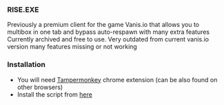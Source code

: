 ### RISE.EXE 
Previously a premium client for the game Vanis.io that allows you to multibox in one tab and bypass auto-respawn with many extra features\
Currently archived and free to use. Very outdated from current vanis.io version many features missing or not working

### Installation
- You will need [Tampermonkey](https://chrome.google.com/webstore/detail/tampermonkey/dhdgffkkebhmkfjojejmpbldmpobfkfo) chrome extension (can be also found on other browsers)
- Install the script from [here](https://github.com/Zimehx/rise-exe/raw/main/script.user.js)
